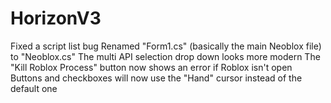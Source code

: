 # HorizonV3
Fixed a script list bug Renamed "Form1.cs" (basically the main Neoblox file) to "Neoblox.cs" The multi API selection drop down looks more modern The "Kill Roblox Process" button now shows an error if Roblox isn't open Buttons and checkboxes will now use the "Hand" cursor instead of the default one
